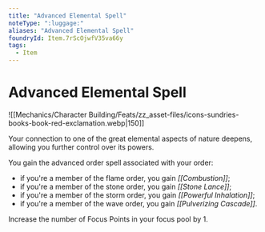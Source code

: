 ```yaml
---
title: "Advanced Elemental Spell"
noteType: ":luggage:"
aliases: "Advanced Elemental Spell"
foundryId: Item.7rScOjwfV35va66y
tags:
  - Item
---
```


# Advanced Elemental Spell
![[Mechanics/Character Building/Feats/zz_asset-files/icons-sundries-books-book-red-exclamation.webp|150]]

Your connection to one of the great elemental aspects of nature deepens, allowing you further control over its powers.

You gain the advanced order spell associated with your order:

*   if you're a member of the flame order, you gain _[[Combustion]]_;
*   if you're a member of the stone order, you gain _[[Stone Lance]]_;
*   if you're a member of the storm order, you gain _[[Powerful Inhalation]]_;
*   if you're a member of the wave order, you gain _[[Pulverizing Cascade]]_.

Increase the number of Focus Points in your focus pool by 1.

